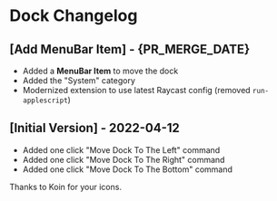 # Dock Changelog

## [Add MenuBar Item] - {PR_MERGE_DATE}

- Added a **MenuBar Item** to move the dock
- Added the "System" category
- Modernized extension to use latest Raycast config (removed `run-applescript`)

## [Initial Version] - 2022-04-12

- Added one click "Move Dock To The Left" command
- Added one click "Move Dock To The Right" command
- Added one click "Move Dock To The Bottom" command

Thanks to Koin for your icons.
